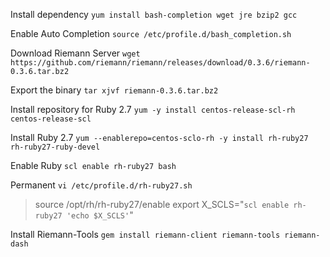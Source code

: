 Install dependency
```yum install bash-completion wget jre bzip2 gcc```

Enable Auto Completion
```source /etc/profile.d/bash_completion.sh```

Download Riemann Server
```wget https://github.com/riemann/riemann/releases/download/0.3.6/riemann-0.3.6.tar.bz2```

Export the binary
```tar xjvf riemann-0.3.6.tar.bz2```

Install repository for Ruby 2.7
```yum -y install centos-release-scl-rh centos-release-scl```

Install Ruby 2.7
```yum --enablerepo=centos-sclo-rh -y install rh-ruby27 rh-ruby27-ruby-devel```

Enable Ruby
```scl enable rh-ruby27 bash```

Permanent 
```vi /etc/profile.d/rh-ruby27.sh```
>    source /opt/rh/rh-ruby27/enable
    export X_SCLS="`scl enable rh-ruby27 'echo $X_SCLS'`"

Install Riemann-Tools
```gem install riemann-client riemann-tools riemann-dash```
